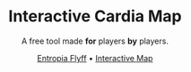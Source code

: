 <div align="center">
  
# Interactive Cardia Map

A free tool made **for** players **by** players.

[Entropia Flyff](https://entropia.fun/) •
[Interactive Map](https://mariushartmann.github.io/interactive-cardia-map)
</div>
